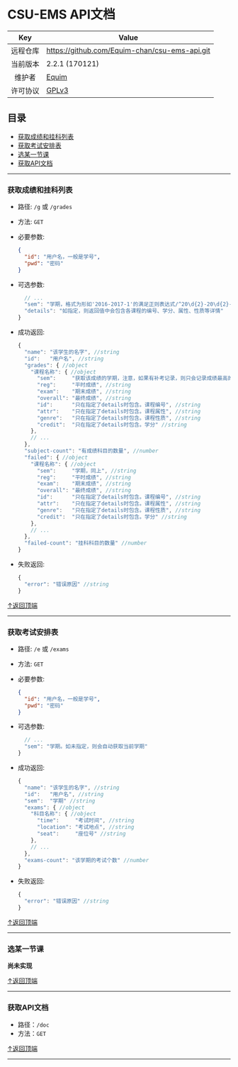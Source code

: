 <!-- 用Markdown Preview渲染时注意：
    * 将title改为"(っ'ヮ'c)"
    * 可以加上ico，如<link rel="icon" href="http://equimcute.com/res/icon/head.ico" type="image/x-ico">
    * body的width改为55em
    * 将所有的"user-content-"字符串替换为空
-->

# CSU-EMS API文档 #

| Key | Value |
|:---:| --- |
| 远程仓库 | https://github.com/Equim-chan/csu-ems-api.git |
| 当前版本 | 2.2.1 (170121) |
| 维护者 | [Equim](https://github.com/Equim-chan) |
| 许可协议 | [GPLv3](https://github.com/Equim-chan/csu-ems-api/blob/master/LICENSE) |

## 目录 ##
- [获取成绩和挂科列表](#获取成绩和挂科列表)
- [获取考试安排表](#获取考试安排表)
- [选某一节课](#选某一节课)
- [获取API文档](#获取api文档)

---

### 获取成绩和挂科列表 ###
* 路径: `/g` 或 `/grades`
* 方法: `GET`
* 必要参数:

  ```JSON
  {
    "id": "用户名，一般是学号",
    "pwd": "密码"
  }
  ```
* 可选参数:

  ```JavaScript
    // ...
    "sem": "学期，格式为形如'2016-2017-1'的满足正则表达式/^20\d{2}-20\d{2}-[1-2]$/的字符串。如未指定，则会获取所有学期的成绩",
    "details": "如指定，则返回值中会包含各课程的编号、学分、属性、性质等详情"
  }
  ```
* 成功返回:

  ```JavaScript
  {
    "name": "该学生的名字", //string
    "id":   "用户名", //string
    "grades": { //object
      "课程名称": { //object
        "sem":     "获取该成绩的学期，注意，如果有补考记录，则只会记录成绩最高的那个", //string
        "reg":     "平时成绩", //string
        "exam":    "期末成绩", //string
        "overall": "最终成绩", //string
        "id":      "只在指定了details时包含。课程编号", //string
        "attr":    "只在指定了details时包含。课程属性", //string
        "genre":   "只在指定了details时包含。课程性质", //string
        "credit":  "只在指定了details时包含。学分" //string
      },
      // ...
    },
    "subject-count": "有成绩科目的数量", //number
    "failed": { //object
      "课程名称": { //object
        "sem":     "学期，同上", //string
        "reg":     "平时成绩", //string
        "exam":    "期末成绩", //string
        "overall": "最终成绩", //string
        "id":      "只在指定了details时包含。课程编号", //string
        "attr":    "只在指定了details时包含。课程属性", //string
        "genre":   "只在指定了details时包含。课程性质", //string
        "credit":  "只在指定了details时包含。学分" //string
      },
      // ...
    },
    "failed-count": "挂科科目的数量" //number
  }
  ```
* 失败返回:

  ```JavaScript
  {
    "error": "错误原因" //string
  }
  ```

[↑返回顶端](#csu-ems-api文档)

---

### 获取考试安排表 ###
* 路径: `/e` 或 `/exams`
* 方法: `GET`
* 必要参数:

  ```JSON
  {
    "id": "用户名，一般是学号",
    "pwd": "密码"
  }
  ```
* 可选参数:

  ```JavaScript
    // ...
    "sem": "学期。如未指定，则会自动获取当前学期"
  }
  ```
* 成功返回:

  ```JavaScript
  {
    "name": "该学生的名字", //string
    "id":   "用户名", //string
    "sem":  "学期" //string
    "exams": { //object
      "科目名称": { //object
        "time":     "考试时间", //string
        "location": "考试地点", //string
        "seat":     "座位号" //string
      },
      // ...
    },
    "exams-count": "该学期的考试个数" //number
  }
  ```

* 失败返回:

  ```JavaScript
  {
    "error": "错误原因" //string
  }
  ```

[↑返回顶端](#csu-ems-api文档)

---

### 选某一节课 ###
__尚未实现__

[↑返回顶端](#csu-ems-api文档)

---

### 获取API文档 ###
* 路径：`/doc`
* 方法：`GET`

[↑返回顶端](#csu-ems-api文档)

---
